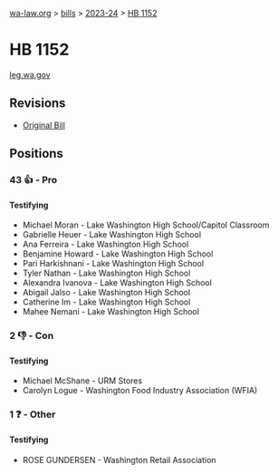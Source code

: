 [wa-law.org](/) > [bills](/bills/) > [2023-24](/bills/2023-24) > [HB 1152](/bills/2023-24/hb/1152/)

# HB 1152
[leg.wa.gov](https://app.leg.wa.gov/billsummary?BillNumber=1152&Year=2023&Initiative=false)

## Revisions
* [Original Bill](1/)

## Positions
### 43 👍 - Pro
#### Testifying
* Michael Moran - Lake Washington High School/Capitol Classroom 
* Gabrielle Heuer - Lake Washington High School
* Ana Ferreira - Lake Washington High School
* Benjamine Howard - Lake Washington High School
* Pari Harkishnani - Lake Washington High School 
* Tyler Nathan - Lake Washington High School
* Alexandra Ivanova - Lake Washington High School 
* Abigail Jalso - Lake Washington High School
* Catherine  Im - Lake Washington High School 
* Mahee Nemani - Lake Washington High School

### 2 👎 - Con
#### Testifying
* Michael McShane - URM Stores
* Carolyn Logue - Washington Food Industry Association (WFIA)

### 1 ❓ - Other
#### Testifying
* ROSE GUNDERSEN - Washington Retail Association
